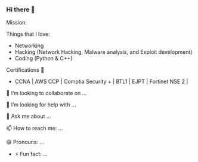 ### Hi there 👋

<!--
**mm-Ax0/mm-Ax0** is a ✨ _special_ ✨ repository because its `README.md` (this file) appears on your GitHub profile.
-->

Mission:

Things that I love:
- Networking
- Hacking (Network Hacking, Malware analysis, and Exploit development)
- Coding (Python & C++)

Certifications 📜
- CCNA | AWS CCP | Comptia Security + | BTL1 | EJPT | Fortinet NSE 2 |

👯 I’m looking to collaborate on ...

🤔 I’m looking for help with ...

💬 Ask me about ...

📫 How to reach me: ...

😄 Pronouns: ...

- ⚡ Fun fact: ...

